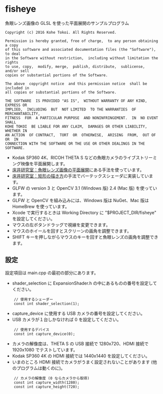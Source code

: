 fisheye
=======

魚眼レンズ画像の GLSL を使った平面展開のサンプルプログラム

    Copyright (c) 2016 Kohe Tokoi. All Rights Reserved.
    
    Permission is hereby granted, free of charge,  to any person obtaining a copy
    of this software and associated documentation files (the "Software"), to deal
    in the Software without restriction,  including without limitation the rights
    to use, copy,  modify, merge,  publish, distribute,  sublicense,  and/or sell
    copies or substantial portions of the Software.
    
    The above  copyright notice  and this permission notice  shall be included in
    all copies or substantial portions of the Software.
    
    THE SOFTWARE  IS PROVIDED "AS IS",  WITHOUT WARRANTY OF ANY KIND,  EXPRESS OR
    IMPLIED,  INCLUDING  BUT  NOT LIMITED  TO THE WARRANTIES  OF MERCHANTABILITY,
    FITNESS  FOR  A PARTICULAR PURPOSE  AND NONINFRINGEMENT.  IN  NO EVENT  SHALL
    KOHE TOKOI  BE LIABLE FOR ANY CLAIM,  DAMAGES OR OTHER LIABILITY,  WHETHER IN
    AN ACTION  OF CONTRACT,  TORT  OR  OTHERWISE,  ARISING  FROM,  OUT OF  OR  IN
    CONNECTION WITH THE SOFTWARE OR THE USE OR OTHER DEALINGS IN THE SOFTWARE.

* Kodak SP360 4K、RICOH THETA S などの魚眼カメラのライブストリーミング映像を平面展開します。
* [床井研究室：魚眼レンズ画像の平面展開](http://marina.sys.wakayama-u.ac.jp/~tokoi/?date=20160629)にある手法を使っています。
* [床井研究室：矩形の描き方](http://marina.sys.wakayama-u.ac.jp/~tokoi/?date=20160831)の手法でバーテックスシェーダに実装しています。
* GLFW の version 3 と OpenCV 3.1 (Windows 版) 2.4 (Mac 版) を使っています。
* GLFW と OpenCV を組み込みには、Windows 版は NuGet、Mac 版は HomeBrew を使っています。
* Xcode で実行するときは Working Directory に "$PROJECT_DIR/fisheye" を設定してください。
* マウスの左ボタンドラッグで視線を変更できます。
* マウスのホイールを回すとスクリーンの画角を調整できます。
* SHIFT キーを押しながらマウスのキーを回すと魚眼レンズの画角を調整できます。
    
設定
----

設定項目は main.cpp の最初の部分にあります。

* shader_selection に ExpansionShader.h の中にあるものの番号を設定してください。


```
    // 使用するシェーダー
    const int shader_selection(1);
```

* capture_device に使用する USB カメラの番号を設定してください。
* USB カメラが１台しかなければ 0 を設定してください。

```
    // 使用するデバイス
    const int capture_device(0);
```

* カメラの解像度は、THETA S の USB 接続で 1280x720、HDMI 接続で 1920x1080 でテストしています。
* Kodak SP360 4K の HDMI 接続では 1440x1440 を設定してください。
* いまのところ HDMI 接続でカメラがうまく設定されないことがあります (他のプログラムは動くのに)。

```
    // カメラの解像度 (0 ならカメラから取得)
    const int capture_width(1280);
    const int capture_height(720);
```
